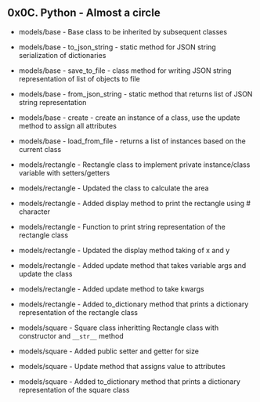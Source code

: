 ## 0x0C. Python - Almost a circle

* models/base - Base class to be inherited by subsequent classes
* models/base - to_json_string - static method for JSON string serialization of dictionaries
* models/base - save_to_file - class method for writing JSON string representation of list of objects to file
* models/base - from_json_string - static method that returns list of JSON string representation
* models/base - create - create an instance of a class, use the update method to assign all attributes
* models/base - load_from_file - returns a list of instances based on the current class

* models/rectangle - Rectangle class to implement private instance/class variable with setters/getters
* models/rectangle - Updated the class to calculate the area
* models/rectangle - Added display method to print the rectangle using # character
* models/rectangle - Function to print string representation of the rectangle class
* models/rectangle - Updated the display method taking of x and y
* models/rectangle - Added update method that takes variable args and update the class
* models/rectangle - Added update method to take kwargs
* models/rectangle - Added to_dictionary method that prints a dictionary representation of the rectangle class

* models/square - Square class inheritting Rectangle class with constructor and `__str__` method
* models/square - Added public setter and getter for size
* models/square - Update method that assigns value to attributes
* models/square - Added to_dictionary method that prints a dictionary representation of the square class
